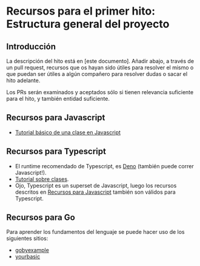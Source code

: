 # Recursos para el primer hito: Estructura general del proyecto

## Introducción

La descripción del hito está en [este documento]. Añadir abajo, a
través de un
pull request, recursos que os hayan sido útiles para resolver el mismo
o que puedan ser útiles a algún compañero para resolver dudas o sacar
el hito adelante.

Los PRs serán examinados y aceptados sólo si tienen relevancia
suficiente para el hito, y también entidad suficiente.

## Recursos para Javascript

* [Tutorial básico de una clase en Javascript](https://developer.mozilla.org/es/docs/Web/JavaScript/Referencia/Classes/constructor)

## Recursos para Typescript

* El runtime recomendado de Typescript, es [Deno](https://deno.land/manual@v1.4.4/introduction) (también puede correr Javascript!).
* [Tutorial sobre clases](https://www.typescriptlang.org/docs/handbook/classes.html).
* Ojo, Typescript es un superset de Javascript, luego los recursos descritos en [Recursos para Javascript](#recursos-para-javascript) también son válidos para Typescript.

## Recursos para Go

Para aprender los fundamentos del lenguaje se puede hacer uso de los siguientes sitios:

* [gobyexample](https://gobyexample.com/)
* [yourbasic](https://yourbasic.org/golang/)
